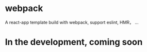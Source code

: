 # webpack
A react-app template build with webpack, support eslint, HMR， ...
# In the development, coming soon

